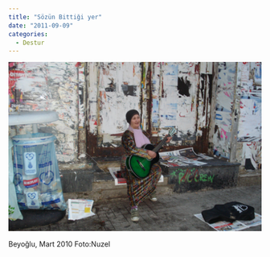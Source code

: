 ```yaml
---
title: "Sözün Bittiği yer"
date: "2011-09-09"
categories: 
  - Destur
---
```


[![dsc06573.JPG](../uploads/2011/09/dsc06573.jpg)](../uploads/2011/09/dsc06573.jpg "dsc06573.JPG")

Beyoğlu, Mart 2010 Foto:Nuzel
